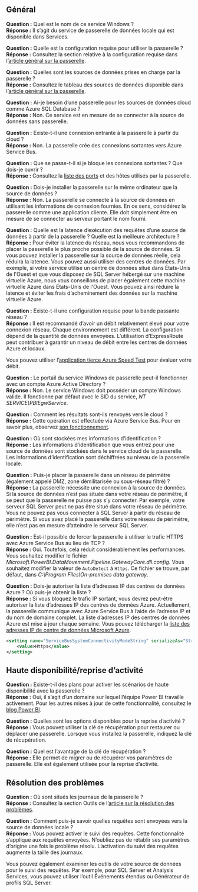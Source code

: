## <a name="general"></a>Général
**Question :** Quel est le nom de ce service Windows ?  
**Réponse :** Il s’agit du service de passerelle de données locale qui est disponible dans Services.

**Question :** Quelle est la configuration requise pour utiliser la passerelle ?  
**Réponse :** Consultez la section relative à la configuration requise dans l’[article général sur la passerelle](../service-gateway-onprem.md).

**Question :** Quelles sont les sources de données prises en charge par la passerelle ?  
**Réponse :** Consultez le tableau des sources de données disponible dans l’[article général sur la passerelle](../service-gateway-onprem.md).

**Question :** Ai-je besoin d’une passerelle pour les sources de données cloud comme Azure SQL Database ?  
**Réponse :** Non. Ce service est en mesure de se connecter à la source de données sans passerelle.

**Question :** Existe-t-il une connexion entrante à la passerelle à partir du cloud ?  
**Réponse :** Non. La passerelle crée des connexions sortantes vers Azure Service Bus.

**Question :** Que se passe-t-il si je bloque les connexions sortantes ? Que dois-je ouvrir ?  
**Réponse :** Consultez la [liste des ports](../service-gateway-onprem.md#ports) et des hôtes utilisés par la passerelle.

**Question :** Dois-je installer la passerelle sur le même ordinateur que la source de données ?  
**Réponse :** Non. La passerelle se connecte à la source de données en utilisant les informations de connexion fournies. En ce sens, considérez la passerelle comme une application cliente. Elle doit simplement être en mesure de se connecter au serveur portant le nom fourni.

**Question :** Quelle est la latence d’exécution des requêtes d’une source de données à partir de la passerelle ? Quelle est la meilleure architecture ?  
**Réponse :** Pour éviter la latence du réseau, nous vous recommandons de placer la passerelle le plus proche possible de la source de données. Si vous pouvez installer la passerelle sur la source de données réelle, cela réduira la latence. Vous pouvez aussi utiliser des centres de données. Par exemple, si votre service utilise un centre de données situé dans États-Unis de l'Ouest et que vous disposez de SQL Server hébergé sur une machine virtuelle Azure, nous vous conseillons de placer également cette machine virtuelle Azure dans États-Unis de l'Ouest. Vous pouvez ainsi réduire la latence et éviter les frais d’acheminement des données sur la machine virtuelle Azure.

**Question :** Existe-t-il une configuration requise pour la bande passante réseau ?  
**Réponse :** Il est recommandé d’avoir un débit relativement élevé pour votre connexion réseau. Chaque environnement est différent. La configuration dépend de la quantité de données envoyées. L’utilisation d’ExpressRoute peut contribuer à garantir un niveau de débit entre les centres de données Azure et locaux.

Vous pouvez utiliser l’[application tierce Azure Speed Test](http://azurespeedtest.azurewebsites.net/) pour évaluer votre débit.

**Question :** Le portail du service Windows de passerelle peut-il fonctionner avec un compte Azure Active Directory ?  
**Réponse :** Non. Le service Windows doit posséder un compte Windows valide. Il fonctionne par défaut avec le SID du service, *NT SERVICE\PBIEgwService*.

**Question :** Comment les résultats sont-ils renvoyés vers le cloud ?  
**Réponse :** Cette opération est effectuée via Azure Service Bus. Pour en savoir plus, observez [son fonctionnement](../service-gateway-onprem.md#how-the-gateway-works).

**Question :** Où sont stockées mes informations d’identification ?  
**Réponse :** Les informations d’identification que vous entrez pour une source de données sont stockées dans le service cloud de la passerelle. Les informations d’identification sont déchiffrées au niveau de la passerelle locale.

**Question :** Puis-je placer la passerelle dans un réseau de périmètre (également appelé DMZ, zone démilitarisée ou sous-réseau filtré) ?  
**Réponse :** La passerelle nécessite une connexion à la source de données. Si la source de données n’est pas située dans votre réseau de périmètre, il se peut que la passerelle ne puisse pas s’y connecter. Par exemple, votre serveur SQL Server peut ne pas être situé dans votre réseau de périmètre. Vous ne pouvez pas vous connecter à SQL Server à partir du réseau de périmètre. Si vous avez placé la passerelle dans votre réseau de périmètre, elle n’est pas en mesure d’atteindre le serveur SQL Server.

**Question :** Est-il possible de forcer la passerelle à utiliser le trafic HTTPS avec Azure Service Bus au lieu de TCP ?  
**Réponse :** Oui. Toutefois, cela réduit considérablement les performances. Vous souhaitez modifier le fichier *Microsoft.PowerBI.DataMovement.Pipeline.GatewayCore.dll.config*. Vous souhaitez modifier la valeur de `AutoDetect` à `Https`. Ce fichier se trouve, par défaut, dans *C:\Program Files\On-premises data gateway*.

**Question :** Dois-je autoriser la liste d’adresses IP des centres de données Azure ? Où puis-je obtenir la liste ?  
**Réponse :** Si vous bloquez le trafic IP sortant, vous devrez peut-être autoriser la liste d’adresses IP des centres de données Azure. Actuellement, la passerelle communique avec Azure Service Bus à l’aide de l’adresse IP et du nom de domaine complet. La liste d’adresses IP des centres de données Azure est mise à jour chaque semaine. Vous pouvez télécharger la [liste des adresses IP de centre de données Microsoft Azure](https://www.microsoft.com/download/details.aspx?id=41653).

```xml
<setting name="ServiceBusSystemConnectivityModeString" serializeAs="String">
    <value>Https</value>
</setting>
```

## <a name="high-availabilitydisaster-recovery"></a>Haute disponibilité/reprise d’activité
**Question :** Existe-t-il des plans pour activer les scénarios de haute disponibilité avec la passerelle ?  
**Réponse :** Oui, il s’agit d’un domaine sur lequel l’équipe Power BI travaille activement. Pour les autres mises à jour de cette fonctionnalité, consultez le [blog Power BI](https://powerbi.microsoft.com/blog/).

**Question :** Quelles sont les options disponibles pour la reprise d’activité ?  
**Réponse :** Vous pouvez utiliser la clé de récupération pour restaurer ou déplacer une passerelle. Lorsque vous installez la passerelle, indiquez la clé de récupération.

**Question :** Quel est l’avantage de la clé de récupération ?  
**Réponse :** Elle permet de migrer ou de récupérer vos paramètres de passerelle. Elle est également utilisée pour la reprise d’activité.

## <a name="troubleshooting"></a>Résolution des problèmes
**Question :** Où sont situés les journaux de la passerelle ?  
**Réponse :** Consultez la section Outils de l’[article sur la résolution des problèmes](../service-gateway-onprem-tshoot.md#tools-for-troubleshooting).

**Question :** Comment puis-je savoir quelles requêtes sont envoyées vers la source de données locale ?  
**Réponse :** Vous pouvez activer le suivi des requêtes.  Cette fonctionnalité s’applique aux requêtes envoyées. N’oubliez pas de rétablir ses paramètres d’origine une fois le problème résolu. L’activation du suivi des requêtes augmente la taille des journaux.

Vous pouvez également examiner les outils de votre source de données pour le suivi des requêtes. Par exemple, pour SQL Server et Analysis Services, vous pouvez utiliser l’outil Événements étendus ou Générateur de profils SQL Server.

